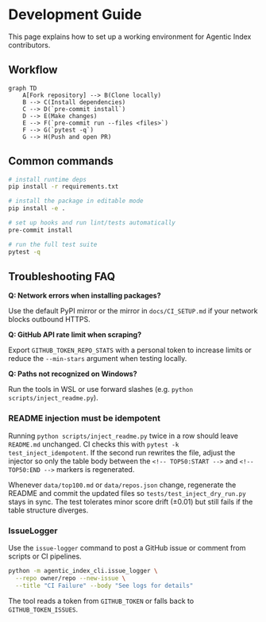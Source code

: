 # Development Guide

This page explains how to set up a working environment for Agentic Index contributors.

## Workflow

```mermaid
graph TD
    A[Fork repository] --> B(Clone locally)
    B --> C(Install dependencies)
    C --> D(`pre-commit install`)
    D --> E(Make changes)
    E --> F(`pre-commit run --files <files>`)
    F --> G(`pytest -q`)
    G --> H(Push and open PR)
```

## Common commands

```bash
# install runtime deps
pip install -r requirements.txt

# install the package in editable mode
pip install -e .

# set up hooks and run lint/tests automatically
pre-commit install

# run the full test suite
pytest -q
```

## Troubleshooting FAQ

**Q: Network errors when installing packages?**

Use the default PyPI mirror or the mirror in `docs/CI_SETUP.md` if your network blocks outbound HTTPS.

**Q: GitHub API rate limit when scraping?**

Export `GITHUB_TOKEN_REPO_STATS` with a personal token to increase limits or reduce the `--min-stars` argument when testing locally.

**Q: Paths not recognized on Windows?**

Run the tools in WSL or use forward slashes (e.g. `python scripts/inject_readme.py`).

### README injection must be idempotent

Running `python scripts/inject_readme.py` twice in a row should leave `README.md`
unchanged. CI checks this with `pytest -k test_inject_idempotent`. If the second
run rewrites the file, adjust the injector so only the table body between the
`<!-- TOP50:START -->` and `<!-- TOP50:END -->` markers is regenerated.

Whenever `data/top100.md` or `data/repos.json` change, regenerate the README and
commit the updated files so `tests/test_inject_dry_run.py` stays in sync. The
test tolerates minor score drift (±0.01) but still fails if the table structure
diverges.

### IssueLogger

Use the `issue-logger` command to post a GitHub issue or comment from scripts or
CI pipelines.

```bash
python -m agentic_index_cli.issue_logger \
  --repo owner/repo --new-issue \
  --title "CI Failure" --body "See logs for details"
```

The tool reads a token from `GITHUB_TOKEN` or falls back to
`GITHUB_TOKEN_ISSUES`.
